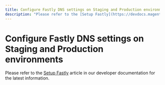```yaml
---
title: Configure Fastly DNS settings on Staging and Production environments
description: "Please refer to the [Setup Fastly](https://devdocs.magento.com/cloud/cdn/configure-fastly.html) article in our developer documentation for the latest information."
---
```


# Configure Fastly DNS settings on Staging and Production environments

Please refer to the [Setup Fastly](https://devdocs.magento.com/cloud/cdn/configure-fastly.html) article in our developer documentation for the latest information.